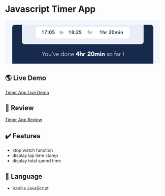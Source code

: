 # Javascript Timer App
![timer-app](/images/github.jpg)

## :earth_americas: Live Demo
[Timer App Live Demo](https://timer.suzie.world/)

## :pencil: Review
[Timer App Review](https://project.suzie.world/timer-app.html)

## :heavy_check_mark: Features
- stop watch function
- display lap time stamp
- display total spend time

## :open_file_folder: Language
- Vanilla JavaScript
